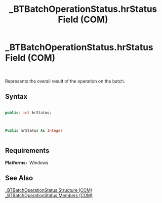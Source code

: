 ﻿---
title: _BTBatchOperationStatus.hrStatus Field (COM)
TOCTitle: _BTBatchOperationStatus.hrStatus Field (COM)
ms:assetid: 6e1dbc9c-38b5-404a-8dae-bb81061c5483
ms:mtpsurl: https://msdn.microsoft.com/library/Aa560710(v=BTS.80)
ms:contentKeyID: 51528796
ms.date: 08/30/2017
mtps_version: v=BTS.80
dev_langs:
- c++
- vb
---

# \_BTBatchOperationStatus.hrStatus Field (COM)

 

Represents the overall result of the operation on the batch.

## Syntax

``` c++
  
public: int hrStatus;  
  
```

``` vb
  
Public hrStatus As Integer  
  
```

## Requirements

**Platforms:**  Windows

## See Also

[\_BTBatchOperationStatus Structure (COM)](btbatchoperationstatus-structure-com.md)  
[\_BTBatchOperationStatus Members (COM)](btbatchoperationstatus-members-com.md)

